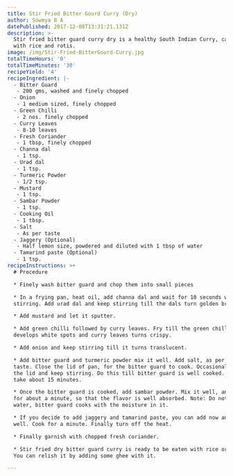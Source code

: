 ```yaml
---
title: Stir Fried Bitter Gourd Curry (Dry)
author: Sowmya B A
datePublished: 2017-12-08T13:31:21.131Z
description: >-
  Stir fried bitter guard curry dry is a healthy South Indian Curry, can be had
  with rice and rotis.
image: /img/Stir-Fried-BitterGourd-Curry.jpg
totalTimeHours: '0'
totalTimeMinutes: '30'
recipeYield: '4'
recipeIngredient: |-
  - Bitter Guard
   - 200 gms, washed and finely chopped
  - Onion
   - 1 medium sized, finely chopped
  - Green Chilli
   - 2 nos. finely chopped
  - Curry Leaves
   - 8-10 leaves
  - Fresh Coriander
   - 1 tbsp, finely chopped
  - Channa dal
   - 1 tsp.
  - Urad dal
   - 1 tsp.
  - Turmeric Powder
   - 1/2 tsp.
  - Mustard
   - 1 tsp.
  - Sambar Powder
   - 1 tsp.
  - Cooking Oil
   - 1 tbsp.
  - Salt
   - As per taste
  - Jaggery (Optional)
   - Half lemon size, powdered and diluted with 1 tbsp of water
  - Tamarind paste (Optional)
   - 1 tsp.
recipeInstructions: >+
  # Procedure

  * Finely wash bitter guard and chop them into small pieces

  * In a frying pan, heat oil, add channa dal and wait for 10 seconds with
  stirring. Add urad dal and keep stirring till the dals turn golden brown.

  * Add mustard and let it sputter.

  * Add green chilli followed by curry leaves. Fry till the green chilli
  develops white spots and curry leaves turns crispy.

  * Add onion and keep stirring till it turns translucent.

  * Add bitter guard and turmeric powder mix it well. Add salt, as per required
  taste. Close the lid of pan, for the bitter guard to cook. Occasionally, open
  the lid and keep stirring. Do this till bitter guard is well cooked. It may
  take about 15 minutes.

  * Once the bitter guard is cooked, add sambar powder. Mix it well, and cook
  for about a minute, so that the flavor is well absorbed. Note: Do not add any
  water, bitter guard cooks with the moisture in it.

  * If you decide to add jaggery and tamarind paste, you can add now and mix
  well. Cook for a minute. Finally turn off the heat.

  * Finally garnish with chopped fresh coriander.

  * Stir fried dry bitter guard curry is ready to be eaten with rice or rotis.
  You can relish it by adding some ghee with it.

---
```


